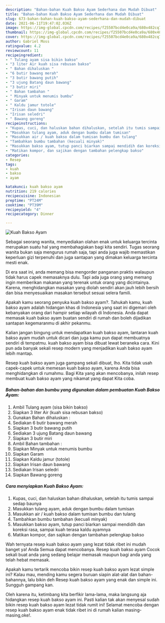 ```yaml
---
description: "Bahan-bahan Kuah Bakso Ayam Sederhana dan Mudah Dibuat"
title: "Bahan-bahan Kuah Bakso Ayam Sederhana dan Mudah Dibuat"
slug: 673-bahan-bahan-kuah-bakso-ayam-sederhana-dan-mudah-dibuat
date: 2021-06-11T19:47:02.036Z
image: https://img-global.cpcdn.com/recipes/f25507bcd4e0ca9a/680x482cq70/kuah-bakso-ayam-foto-resep-utama.jpg
thumbnail: https://img-global.cpcdn.com/recipes/f25507bcd4e0ca9a/680x482cq70/kuah-bakso-ayam-foto-resep-utama.jpg
cover: https://img-global.cpcdn.com/recipes/f25507bcd4e0ca9a/680x482cq70/kuah-bakso-ayam-foto-resep-utama.jpg
author: Gabriel Moss
ratingvalue: 4.2
reviewcount: 11
recipeingredient:
- " Tulang ayam sisa bikin bakso"
- "3 liter Air kuah sisa rebusan bakso"
- " Bahan dihaluskan "
- "6 butir bawang merah"
- "3 butir bawang putih"
- "3 ujung Batang daun bawang"
- "3 butir miri"
- " Bahan tambahan "
- " Minyak untuk menumis bumbu"
- " Garam"
- " Kaldu jamur totole"
- "Irisan daun bawang"
- "Irisan seledri"
- " Bawang goreng"
recipeinstructions:
- "Kupas, cuci, dan haluskan bahan dihaluskan, setelah itu tumis sampai sedap baunya"
- "Masukkan tulang ayam, aduk dengan bumbu dalam tumisan"
- "Masukkan air / kuah bakso dalam tumisan bumbu dan tulang"
- "Tambahkan bumbu tambahan (kecuali minyak)"
- "Masukkan bakso ayam, tutup panci biarkan sampai mendidih dan koreksi rasa, sampai kuah terasa kaldu ayamnya"
- "Matikan kompor, dan sajikan dengan tambahan pelengkap bakso"
categories:
- Resep
tags:
- kuah
- bakso
- ayam

katakunci: kuah bakso ayam 
nutrition: 219 calories
recipecuisine: Indonesian
preptime: "PT24M"
cooktime: "PT39M"
recipeyield: "4"
recipecategory: Dinner

---
```



![Kuah Bakso Ayam](https://img-global.cpcdn.com/recipes/f25507bcd4e0ca9a/680x482cq70/kuah-bakso-ayam-foto-resep-utama.jpg)

Sebagai seorang wanita, menyediakan olahan enak untuk keluarga tercinta merupakan suatu hal yang membahagiakan bagi kita sendiri. Tugas seorang  wanita bukan saja mengurus rumah saja, tapi anda juga wajib memastikan keperluan gizi terpenuhi dan juga santapan yang dimakan keluarga tercinta mesti enak.

Di era  saat ini, anda memang bisa mengorder panganan praktis walaupun tidak harus capek memasaknya dulu. Tapi ada juga orang yang memang ingin memberikan makanan yang terenak untuk orang yang dicintainya. Karena, menghidangkan masakan yang diolah sendiri akan jauh lebih bersih dan bisa menyesuaikan masakan tersebut sesuai selera famili. 



Apakah kamu seorang penyuka kuah bakso ayam?. Tahukah kamu, kuah bakso ayam adalah hidangan khas di Indonesia yang saat ini digemari oleh kebanyakan orang dari hampir setiap wilayah di Indonesia. Anda dapat memasak kuah bakso ayam buatan sendiri di rumah dan boleh dijadikan santapan kegemaranmu di akhir pekanmu.

Kalian jangan bingung untuk mendapatkan kuah bakso ayam, lantaran kuah bakso ayam mudah untuk dicari dan juga kamu pun dapat membuatnya sendiri di tempatmu. kuah bakso ayam bisa dibuat lewat beraneka cara. Kini pun ada banyak sekali resep modern yang menjadikan kuah bakso ayam lebih mantap.

Resep kuah bakso ayam juga gampang sekali dibuat, lho. Kita tidak usah capek-capek untuk memesan kuah bakso ayam, karena Anda bisa menghidangkan di rumahmu. Bagi Kita yang akan mencobanya, inilah resep membuat kuah bakso ayam yang nikamat yang dapat Kita coba.

<!--inarticleads1-->

##### Bahan-bahan dan bumbu yang digunakan dalam pembuatan Kuah Bakso Ayam:

1. Ambil  Tulang ayam (sisa bikin bakso)
1. Siapkan 3 liter Air (kuah sisa rebusan bakso)
1. Gunakan  Bahan dihaluskan :
1. Sediakan 6 butir bawang merah
1. Siapkan 3 butir bawang putih
1. Sediakan 3 ujung Batang daun bawang
1. Siapkan 3 butir miri
1. Ambil  Bahan tambahan :
1. Siapkan  Minyak untuk menumis bumbu
1. Siapkan  Garam
1. Siapkan  Kaldu jamur (totole)
1. Siapkan Irisan daun bawang
1. Sediakan Irisan seledri
1. Siapkan  Bawang goreng




<!--inarticleads2-->

##### Cara menyiapkan Kuah Bakso Ayam:

1. Kupas, cuci, dan haluskan bahan dihaluskan, setelah itu tumis sampai sedap baunya
1. Masukkan tulang ayam, aduk dengan bumbu dalam tumisan
1. Masukkan air / kuah bakso dalam tumisan bumbu dan tulang
1. Tambahkan bumbu tambahan (kecuali minyak)
1. Masukkan bakso ayam, tutup panci biarkan sampai mendidih dan koreksi rasa, sampai kuah terasa kaldu ayamnya
1. Matikan kompor, dan sajikan dengan tambahan pelengkap bakso




Wah ternyata resep kuah bakso ayam yang lezat tidak ribet ini mudah banget ya! Anda Semua dapat mencobanya. Resep kuah bakso ayam Cocok sekali buat anda yang sedang belajar memasak maupun bagi anda yang telah hebat memasak.

Apakah kamu tertarik mencoba bikin resep kuah bakso ayam lezat simple ini? Kalau mau, mending kamu segera buruan siapin alat-alat dan bahan-bahannya, lalu bikin deh Resep kuah bakso ayam yang enak dan simple ini. Sungguh gampang kan. 

Oleh karena itu, ketimbang kita berfikir lama-lama, maka langsung aja hidangkan resep kuah bakso ayam ini. Pasti kalian tak akan menyesal sudah bikin resep kuah bakso ayam lezat tidak rumit ini! Selamat mencoba dengan resep kuah bakso ayam enak tidak ribet ini di rumah kalian masing-masing,oke!.

